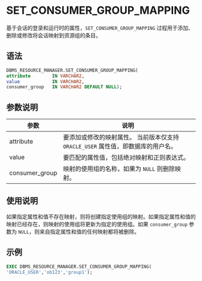 SET_CONSUMER_GROUP_MAPPING 
===============================================

基于会话的登录和运行时的属性，`SET_CONSUMER_GROUP_MAPPING` 过程用于添加、删除或修改将会话映射到资源组的条目。

语法 
-----------------------

```sql
DBMS_RESOURCE_MANAGER.SET_CONSUMER_GROUP_MAPPING(
attribute        IN VARCHAR2, 
value            IN VARCHAR2, 
consumer_group   IN VARCHAR2 DEFAULT NULL);
```



参数说明 
-------------------------



|       参数       |                                说明                                |
|----------------|------------------------------------------------------------------|
| attribute      | 要添加或修改的映射属性。 当前版本仅支持 `ORACLE_USER` 属性值，即数据库的用户名。 |
| value          | 要匹配的属性值，包括绝对映射和正则表达式。                                            |
| consumer_group | 映射的使用组的名称，如果为 `NULL` 则删除映射。                                      |



使用说明 
-------------------------

如果指定属性和值不存在映射，则将创建指定使用组的映射。如果指定属性和值的映射已经存在，则映射的使用组将更新为指定的使用组。如果 `consumer_group` 参数为 `NULL`，则来自指定属性和值的任何映射都将被删除。

示例 
-----------------------

```sql
EXEC DBMS_RESOURCE_MANAGER.SET_CONSUMER_GROUP_MAPPING(
'ORACLE_USER','ob123','group1');
```


